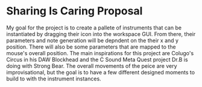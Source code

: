 # Sharing Is Caring Proposal
<p>
My goal for the project is to create a pallete of instruments that can be instantiated by dragging their icon into the workspace GUI. From there, their parameters and note generation will be depndent on the their x and y position. There will also be some parameters that are mapped to the mouse's overall position. The main inspirations for this project are Colugo's Circus in his DAW Blockhead and the C Sound Meta Quest project Dr.B is doing with Strong Bear. The overall movements of the peice are very improvisational, but the goal is to have a few different designed moments to build to with the instrument instances.
</p>